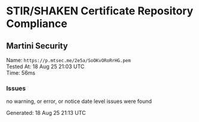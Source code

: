 # STIR/SHAKEN Certificate Repository Compliance

## Martini Security

Name: `https://p.mtsec.me/2e5a/SoOKvORoRrHG.pem`\
Tested At: 18 Aug 25 21:03 UTC\
Time: 56ms

### Issues

no warning, or error, or notice date level issues were found

Generated: 18 Aug 25 21:13 UTC